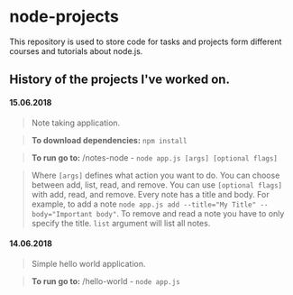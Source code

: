 # node-projects

This repository is used to store code for tasks and projects form different courses and tutorials about node.js.

## History of the projects I've worked on.

#### 15.06.2018
>Note taking application.

>__To download dependencies:__ `npm install`

>__To run go to:__ /notes-node - `node app.js [args] [optional flags]`

>Where `[args]` defines what action you want to do. You can choose between add, list, read, and remove. You can use `[optional flags]` with add, read, and remove. Every note has a title and body. For example, to add a note `node app.js add --title="My Title" --body="Important body"`. To remove and read a note you have to only specify the title. `list` argument will list all notes.


#### 14.06.2018
>Simple hello world application.

>__To run go to:__ /hello-world - `node app.js`
